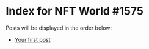 # Index for NFT World #1575
Posts will be displayed in the order below:

- [Your first post](./001-first.md)

